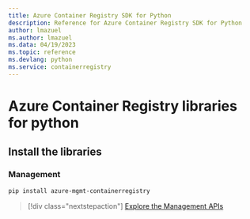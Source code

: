 ```yaml
---
title: Azure Container Registry SDK for Python
description: Reference for Azure Container Registry SDK for Python
author: lmazuel
ms.author: lmazuel
ms.data: 04/19/2023
ms.topic: reference
ms.devlang: python
ms.service: containerregistry
---
```

# Azure Container Registry libraries for python

## Install the libraries


### Management

```bash
pip install azure-mgmt-containerregistry
```
> [!div class="nextstepaction"]
> [Explore the Management APIs](/python/api/overview/azure/containerregistry/management)